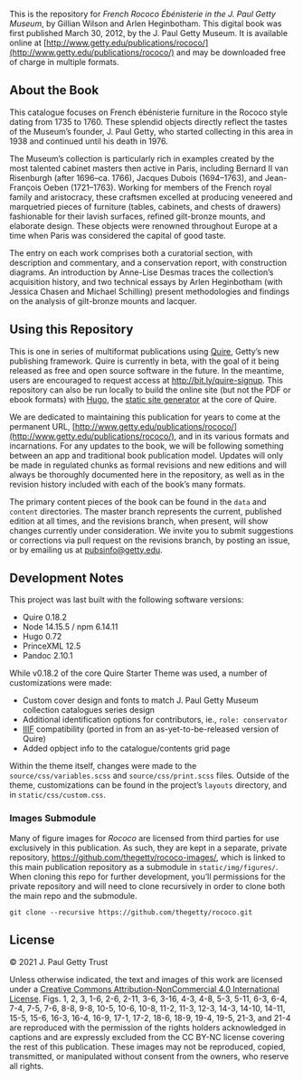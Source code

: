 This is the repository for *French Rococo Ébénisterie in the J. Paul Getty Museum*, by Gillian Wilson and Arlen Heginbotham. This digital book was first published March 30, 2012, by the J. Paul Getty Museum. It is available online at [http://www.getty.edu/publications/rococo/](http://www.getty.edu/publications/rococo/) and may be downloaded free of charge in multiple formats.

## About the Book

This catalogue focuses on French ébénisterie furniture in the Rococo style dating from 1735 to 1760. These splendid objects directly reflect the tastes of the Museum’s founder, J. Paul Getty, who started collecting in this area in 1938 and continued until his death in 1976.

The Museum’s collection is particularly rich in examples created by the most talented cabinet masters then active in Paris, including Bernard II van Risenburgh (after 1696–ca. 1766), Jacques Dubois (1694–1763), and Jean-François Oeben (1721–1763). Working for members of the French royal family and aristocracy, these craftsmen excelled at producing veneered and marquetried pieces of furniture (tables, cabinets, and chests of drawers) fashionable for their lavish surfaces, refined gilt-bronze mounts, and elaborate design. These objects were renowned throughout Europe at a time when Paris was considered the capital of good taste.

The entry on each work comprises both a curatorial section, with description and commentary, and a conservation report, with construction diagrams. An introduction by Anne-Lise Desmas traces the collection’s acquisition history, and two technical essays by Arlen Heginbotham (with Jessica Chasen and Michael Schilling) present methodologies and findings on the analysis of gilt-bronze mounts and lacquer.

## Using this Repository

This is one in series of multiformat publications using [Quire](http://quire.getty.edu), Getty’s new publishing framework. Quire is currently in beta, with the goal of it being released as free and open source software in the future. In the meantime, users are encouraged to request access at http://bit.ly/quire-signup. This repository can also be run locally to build the online site (but not the PDF or ebook formats) with [Hugo](https://gohugo.io/), the [static site generator](https://www.smashingmagazine.com/2015/11/modern-static-website-generators-next-big-thing/) at the core of Quire.

We are dedicated to maintaining this publication for years to come at the permanent URL, [http://www.getty.edu/publications/rococo/](http://www.getty.edu/publications/rococo/), and in its various formats and incarnations. For any updates to the book, we will be following something between an app and traditional book publication model. Updates will only be made in regulated chunks as formal revisions and new editions and will always be thoroughly documented here in the repository, as well as in the revision history included with each of the book’s many formats.

The primary content pieces of the book can be found in the `data` and `content` directories. The master branch represents the current, published edition at all times, and the revisions branch, when present, will show changes currently under consideration. We invite you to submit suggestions or corrections via pull request on the revisions branch, by posting an issue, or by emailing us at [pubsinfo@getty.edu](mailto:pubsinfo@getty.edu).

## Development Notes

This project was last built with the following software versions:

- Quire 0.18.2
- Node 14.15.5 / npm 6.14.11
- Hugo 0.72
- PrinceXML 12.5
- Pandoc 2.10.1

While v0.18.2 of the core Quire Starter Theme was used, a number of customizations were made:

- Custom cover design and fonts to match J. Paul Getty Museum collection catalogues series design
- Additional identification options for contributors, ie., `role: conservator`
- [IIIF](https://iiif.io/) compatibility (ported in from an as-yet-to-be-released version of Quire)
- Added opbject info to the catalogue/contents grid page

Within the theme itself, changes were made to the `source/css/variables.scss` and `source/css/print.scss` files. Outside of the theme, customizations can be found in the project’s `layouts` directory, and in `static/css/custom.css`.

### Images Submodule

Many of figure images for *Rococo* are licensed from third parties for use exclusively in this publication. As such, they are kept in a separate, private repository, https://github.com/thegetty/rococo-images/, which is linked to this main publication repository as a submodule in `static/img/figures/`. When cloning this repo for further development, you’ll permissions for the private repository and will need to clone recursively in order to clone both the main repo and the submodule.

```
git clone --recursive https://github.com/thegetty/rococo.git
```

## License

© 2021 J. Paul Getty Trust

Unless otherwise indicated, the text and images of this work are licensed under a [Creative Commons Attribution-NonCommercial 4.0 International License]((https://creativecommons.org/licenses/by-nc/4.0/)). Figs. 1, 2, 3, 1-6, 2-6, 2-11, 3-6, 3-16, 4-3, 4-8, 5-3, 5-11, 6-3, 6-4, 7-4, 7-5, 7-6, 8-8, 9-8, 10-5, 10-6, 10-8, 11-2, 11-3, 12-3, 14-3, 14-10, 14-11, 15-5, 15-6, 16-3, 16-4, 16-9, 17-1, 17-2, 18-6, 18-9, 19-4, 19-5, 21-3, and 21-4 are reproduced with the permission of the rights holders acknowledged in captions and are expressly excluded from the CC BY-NC license covering the rest of this publication. These images may not be reproduced, copied, transmitted, or manipulated without consent from the owners, who reserve all rights.
